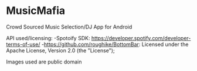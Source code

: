 # MusicMafia
Crowd Sourced Music Selection/DJ App for Android

API used/licensing:
-Spotoify SDK: https://developer.spotify.com/developer-terms-of-use/
-https://github.com/roughike/BottomBar: Licensed under the Apache License, Version 2.0 (the "License");

Images used are public domain